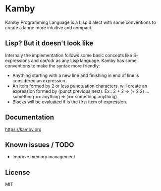 # Kamby
Kamby Programming Language is a Lisp dialect with some conventions to create a lange more intuitive and compact.

## Lisp? But it doesn't look like
Internaly the implementation follows some basic concepts like S-expressions and car/cdr as any Lisp language.
Kamby has some conventions to make the syntax more friendly:
- Anything starting with a new line and finishing in end of line is considered an expression
- An item formed by 2 or less punctuation characters, will create an expression formed by (punct previous next). Ex.: 2 + 2 => (+ 2 2) ... something == anything => (== something anything)
- Blocks will be evaluated if is the first item of expression.

## Documentation
https://kamby.org

## Known issues / TODO
- Improve memory management

## License
MIT
